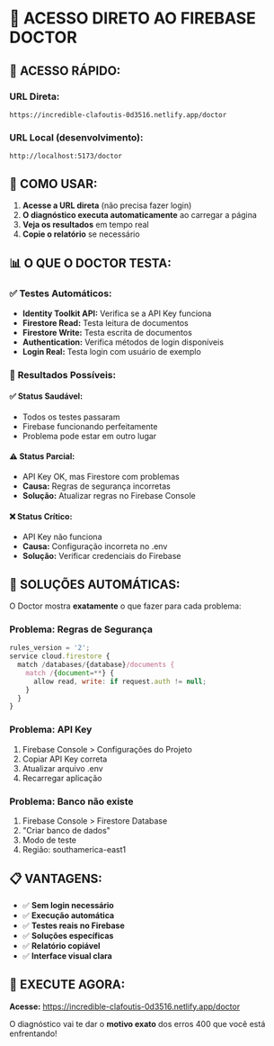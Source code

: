# 🔬 ACESSO DIRETO AO FIREBASE DOCTOR

## 🎯 **ACESSO RÁPIDO:**

### **URL Direta:**
```
https://incredible-clafoutis-0d3516.netlify.app/doctor
```

### **URL Local (desenvolvimento):**
```
http://localhost:5173/doctor
```

## 🚀 **COMO USAR:**

1. **Acesse a URL direta** (não precisa fazer login)
2. **O diagnóstico executa automaticamente** ao carregar a página
3. **Veja os resultados** em tempo real
4. **Copie o relatório** se necessário

## 📊 **O QUE O DOCTOR TESTA:**

### ✅ **Testes Automáticos:**
- **Identity Toolkit API:** Verifica se a API Key funciona
- **Firestore Read:** Testa leitura de documentos
- **Firestore Write:** Testa escrita de documentos
- **Authentication:** Verifica métodos de login disponíveis
- **Login Real:** Testa login com usuário de exemplo

### 🎯 **Resultados Possíveis:**

#### ✅ **Status Saudável:**
- Todos os testes passaram
- Firebase funcionando perfeitamente
- Problema pode estar em outro lugar

#### ⚠️ **Status Parcial:**
- API Key OK, mas Firestore com problemas
- **Causa:** Regras de segurança incorretas
- **Solução:** Atualizar regras no Firebase Console

#### ❌ **Status Crítico:**
- API Key não funciona
- **Causa:** Configuração incorreta no .env
- **Solução:** Verificar credenciais do Firebase

## 🔧 **SOLUÇÕES AUTOMÁTICAS:**

O Doctor mostra **exatamente** o que fazer para cada problema:

### **Problema: Regras de Segurança**
```javascript
rules_version = '2';
service cloud.firestore {
  match /databases/{database}/documents {
    match /{document=**} {
      allow read, write: if request.auth != null;
    }
  }
}
```

### **Problema: API Key**
1. Firebase Console > Configurações do Projeto
2. Copiar API Key correta
3. Atualizar arquivo .env
4. Recarregar aplicação

### **Problema: Banco não existe**
1. Firebase Console > Firestore Database
2. "Criar banco de dados"
3. Modo de teste
4. Região: southamerica-east1

## 📋 **VANTAGENS:**

- ✅ **Sem login necessário**
- ✅ **Execução automática**
- ✅ **Testes reais no Firebase**
- ✅ **Soluções específicas**
- ✅ **Relatório copiável**
- ✅ **Interface visual clara**

## 🚨 **EXECUTE AGORA:**

**Acesse:** https://incredible-clafoutis-0d3516.netlify.app/doctor

O diagnóstico vai te dar o **motivo exato** dos erros 400 que você está enfrentando!